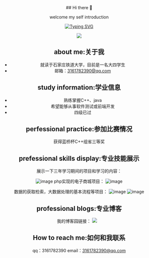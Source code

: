 <div align="center">
## Hi there 👋

welcome my self introduction
  
  <!-- dynamic typing effect 动态打字效果 -->
  <div align="center">
    <a href="https://blog.sunguoqi.com/">
      <img src="https://readme-typing-svg.demolab.com?font=Fira+Code&pause=1000&width=435&lines=console.log(%22Hello%2C%20World%22);祝您今天愉快!&center=true&size=27" alt="Typing SVG" />
    </a>
  </div>

  <!-- knock code pictures 敲代码的图片 -->
  <img src="https://cdn.jsdelivr.net/gh/sun0225SUN/sun0225SUN/assets/images/coding.gif" /><br>

about me:关于我
-
- 就读于石家庄铁道大学，目前是一名大四学生
- 邮箱：3161782390@qq.com
 
study information:学业信息
- 
- 熟练掌握C++、java
- 希望能够从事软件测试或前端开发
- 四级已过

perfessional practice:参加比赛情况
-
获得蓝桥杯C++组省三等奖

prefessional skills display:专业技能展示
-
展示一下三年学习期间的项目和学习的内容：

![image](https://github.com/moshao0912/moshao0912/assets/143790324/c04c73c6-1bf3-4ef7-af48-ac7a1c4e328e)
php实现的电子商城项目：
![image](https://github.com/moshao0912/moshao0912/assets/143790324/8c52276e-f0ef-4c05-b95f-fca9781b9868)

数据的获取检索，大数据处理的基本流程等项目：
![image](https://github.com/moshao0912/moshao0912/assets/143790324/4203610e-9d6b-4cd6-9eb8-c3a6d9511ba1)
![image](https://github.com/moshao0912/moshao0912/assets/143790324/b3f1e73d-c0a3-411a-8af0-2e22c51633cc)

professional blogs:专业博客
-
我的博客园链接：
 <a href="[https://www.cnblogs.com/diandianzai/](https://home.cnblogs.com/u/-yi123)"><img src="https://img.shields.io/badge/Website-博客-blue" /></a>&emsp;


How to reach me:如何和我联系
-
qq：3161782390
email：3161782390@qq.com

